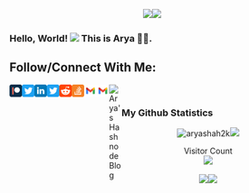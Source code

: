 <p align="center">
<img align="" height='150px' src="https://github.com/aryashah2k/aryashah2k/blob/main/assets/Readme%20GIF.gif" /><img align="" height='150px' src="https://github.com/aryashah2k/aryashah2k/blob/main/assets/Name%20Banner.jpg" />
</p>


### Hello, World! <img src="https://media.giphy.com/media/hvRJCLFzcasrR4ia7z/giphy.gif" width="25px"> This is Arya 🙋‍♂️.
## Follow/Connect With Me:

<a href="Patreon Link">
<img align="left" alt="Arya Shah | Patreon" width="22px" src="https://github.com/edent/SuperTinyIcons/blob/master/images/svg/patreon.svg" />
</a>	
<a href="https://twitter.com/aryashah2k">
  <img align="left" alt="Arya Shah | Twitter" width="22px" src="https://github.com/edent/SuperTinyIcons/blob/master/images/svg/twitter.svg" />
</a>
<a href="https://www.linkedin.com/in/arya--shah/">
  <img align="left" alt="Arya's LinkedIn" width="22px" src="https://github.com/edent/SuperTinyIcons/blob/master/images/svg/linkedin.svg" />
</a>
<a href="https://www.instagram.com/arya_shah_00/">
  <img align="left" alt="Arya's Instagram" width="22px" src="https://github.com/edent/SuperTinyIcons/blob/master/images/svg/twitter.svg" />
</a>
<a href="https://www.reddit.com/user/aryashah2k/">
  <img align="left" alt="Arya's Reddit" width="22px" src="https://github.com/edent/SuperTinyIcons/blob/master/images/svg/reddit.svg" />
</a>
<a href="https://stackoverflow.com/users/13949231/aryashah2k">
  <img align="left" alt="Arya's Stackoverlfow" width="22px" src="https://github.com/edent/SuperTinyIcons/blob/master/images/svg/stackoverflow.svg" />
</a>
<a href="mailto:aryashah2k@gmail.com">
  <img align="left" alt="Arya's Person Email" width="22px" src="https://github.com/edent/SuperTinyIcons/blob/master/images/svg/gmail.svg" />
</a>
<a href="mailto:arya.shah82@nmims.edu.in">
  <img align="left" alt="Arya's Institute Email" width="22px" src="https://github.com/edent/SuperTinyIcons/blob/master/images/svg/gmail.svg" />
</a>
<a href="https://aryashah.hashnode.dev">
  <img align="left" alt="Arya's Hashnode Blog" width="22px" src="https://cdn.jsdelivr.net/npm/simple-icons@3.13.0/icons/hashnode.svg" />
</a>

<br />

### My Github Statistics

<p align="center">
<img align="" height='150px' src="https://github-readme-stats.vercel.app/api?username=aryashah2k&hide_title=true&show_icons=true&theme=gotham" alt="aryashah2k" /><img align="" height='150px' src="https://github-readme-stats.vercel.app/api/top-langs/?username=aryashah2k&hide_title=false&layout=compact&theme=gotham" />
</p>






















<p align="center"> 
  Visitor Count<br>
  <img src="https://profile-counter.glitch.me/aryashah2k/count.svg" />
</p>

<p align="center">
<img align="" height='115px' src="https://raw.githubusercontent.com/rodrigograca31/rodrigograca31/master/matrix.svg" /><img align="" height='115px' src="https://raw.githubusercontent.com/rodrigograca31/rodrigograca31/master/matrix.svg" />
</p>

